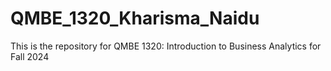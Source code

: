 # QMBE_1320_Kharisma_Naidu
This is the repository for QMBE 1320: Introduction to Business Analytics for Fall 2024
